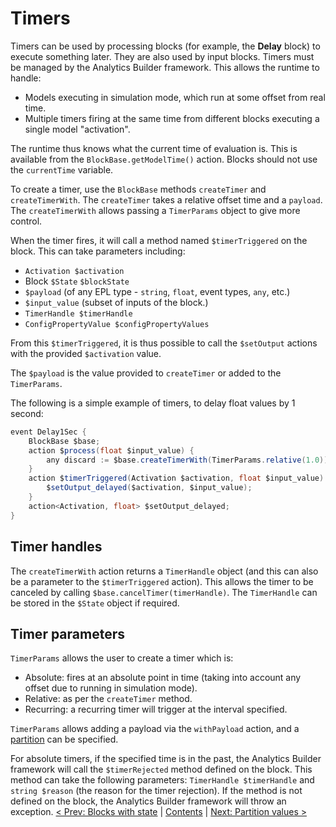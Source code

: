 # Timers

Timers can be used by processing blocks (for example, the **Delay** block) to execute something later. They are also used by input blocks. Timers must be managed by the Analytics Builder framework. This allows the runtime to handle:

* Models executing in simulation mode, which run at some offset from real time.
* Multiple timers firing at the same time from different blocks executing a single model "activation".

The runtime thus knows what the current time of evaluation is. This is available from the `BlockBase.getModelTime()` action. Blocks should not use the `currentTime` variable.

To create a timer, use the `BlockBase` methods `createTimer` and `createTimerWith`. The `createTimer` takes a relative offset time and a `payload`. The `createTimerWith` allows passing a `TimerParams` object to give more control.

When the timer fires, it will call a method named `$timerTriggered` on the block. This can take parameters including:

* `Activation $activation`
* Block `$State` `$blockState`
* `$payload` (of any EPL type - `string`, `float`, event types, `any`, etc.)
* `$input_value` (subset of inputs of the block.)
* `TimerHandle $timerHandle`
* `ConfigPropertyValue $configPropertyValues`

From this `$timerTriggered`, it is thus possible to call the `$setOutput` actions with the provided `$activation` value.

The `$payload` is the value provided to `createTimer` or added to the `TimerParams`.

The following is a simple example of timers, to delay float values by 1 second:

```Java
event Delay1Sec {
    BlockBase $base;
    action $process(float $input_value) {
        any discard := $base.createTimerWith(TimerParams.relative(1.0));
    }
    action $timerTriggered(Activation $activation, float $input_value) {
        $setOutput_delayed($activation, $input_value);
    }
    action<Activation, float> $setOutput_delayed;
}
```

## Timer handles

The `createTimerWith` action returns a `TimerHandle` object (and this can also be a parameter to the `$timerTriggered` action). This allows the timer to be canceled by calling `$base.cancelTimer(timerHandle)`. The `TimerHandle` can be stored in the `$State` object if required.

## Timer parameters

`TimerParams` allows the user to create a timer which is:

* Absolute: fires at an absolute point in time (taking into account any offset due to running in simulation mode).
* Relative: as per the `createTimer` method.
* Recurring: a recurring timer will trigger at the interval specified.

`TimerParams` allows adding a payload via the `withPayload` action, and a [partition](070-Partitions.md) can be specified.

For absolute timers, if the specified time is in the past, the Analytics Builder framework will call the `$timerRejected` method defined on the block. This method can take the following parameters: `TimerHandle $timerHandle` and `string $reason` (the reason for the timer rejection). If the method is not defined on the block, the Analytics Builder framework will throw an exception.
[< Prev: Blocks with state](050-State.md) | [Contents](000-contents.md) | [Next: Partition values >](070-Partitions.md) 
